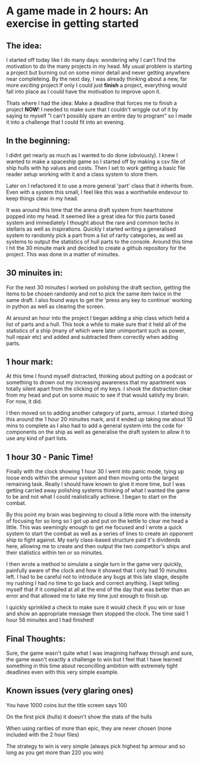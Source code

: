 # A game made in 2 hours: An exercise in getting started

## The idea:
I started off today like I do many days: wondering why I can't find the motivation to do the many projects in my head.
My usual problem is starting a project but burning out on some minor detail and never getting anywhere near completeing. By the next day, I was already thinking about a new, far more *exciting* project
If only I could just **finish** a project, everything would fall into place as I could have the motivation to improve upon it.

Thats where I had the idea: Make a deadline that forces me to finish a project **NOW**! I needed to make sure that I couldn't wriggle out of it by saying to myself "I can't possibly spare an entire day to program" so I made it into a challenge that I could fit into an evening.

## In the beginning:
I didnt get nearly as much as I wanted to do done (obviously). I knew I wanted to make a spaceship game so I started off by making a csv file of ship hulls with hp values and costs. Then I set to work getting a basic file reader setup working with it and a class system to store them.

Later on I refactored it to use a more general 'part' class that it inherits from. Even with a system this small, I feel like this was a worthwhile endevour to keep things clear in my head.

It was around this time that the arena draft system from hearthstone popped into my head. It seemed like a great idea for this parts based system and immediately I thought about the rare and common techs in stellaris as well as inspirations.
Quickly I started writing a generalised system to randomly pick a part from a list of rarity categories, as well as systems to output the statistics of hull parts to the console. Around this time I hit the 30 minuite mark and decided to create a github repository for the project. This was done in a matter of minuites.

## 30 minuites in:
For the next 30 minuites I worked on polishing the draft section, getting the items to be chosen randomly and not to pick the same item twice in the same draft. I also found ways to get the 'press any key to continue' working in python as well as clearing the screen.

At around an hour into the project I began adding a ship class which held a list of parts and a hull. This took a while to make sure that it held all of the statistics of a ship (many of which were later unimportant such as power, hull repair etc) and added and subtracted them correctly when adding parts.

## 1 hour mark:
At this time I found myself distracted, thinking about putting on a podcast or something to drown out my increasing awareness that my apartment was totally silent apart from the clicking of my keys. I shook the distraction clear from my head and put on some music to see if that would satisfy my brain. For now, it did.

I then moved on to adding another category of parts, armour. I started doing this around the 1 hour 20 minuites mark, and it ended up taking me about 10 mins to complete as I also had to add a general system into the code for components on the ship as well as generalise the draft system to allow it to use any kind of part lists.

## 1 hour 30 - Panic Time!
Finally with the clock showing 1 hour 30 I went into panic mode, tying up loose ends within the armour system and then moving onto the largest remaining task. Really I should have known to give it more time, but I was getting carried away polishing systems thinking of what I wanted the game to be and not what I could realistically achieve. I began to start on the combat.

By this point my brain was beginning to cloud a little more with the intensity of focusing for so long so I got up and put on the kettle to clear me head a little. This was seemingly enough to get me focused and I wrote a quick system to start the combat as well as a series of lines to create an opponent ship to fight against. My early class-based structure paid it's dividends here, allowing me to create and then output the two competitor's ships and their statistics within ten or so minuites.

I then wrote a method to simulate a single turn in the game very quickly, painfully aware of the clock and how it showed that I only had 10 minuites left. I had to be careful not to introduce any bugs at this late stage, despite my rushing I had no time to go back and correct anything. I kept telling myself that if it compiled at all at the end of the day that was better than an error and that allowed me to take my time just enough to finish up.

I quickly sprinkled a check to make sure it would check if you win or lose and show an appropriate message then stopped the clock. The time said 1 hour 58 minuites and I had finished! 

## Final Thoughts:

Sure, the game wasn't quite what I was imagining halfway through and sure, the game wasn't exactly a challenge to win but I feel that I have learned something in this time about reconcilling ambition with extremely tight deadlines even with this very simple example.


## Known issues (very glaring ones)
You have 1000 coins but the title screen says 100

On the first pick (hulls) it doesn't show the stats of the hulls

When using rarities of more than epic, they are never chosen (none included with the 2 hour files)

The strategy to win is very simple (always pick highest hp armour and so long as you get more than 220 you win)


